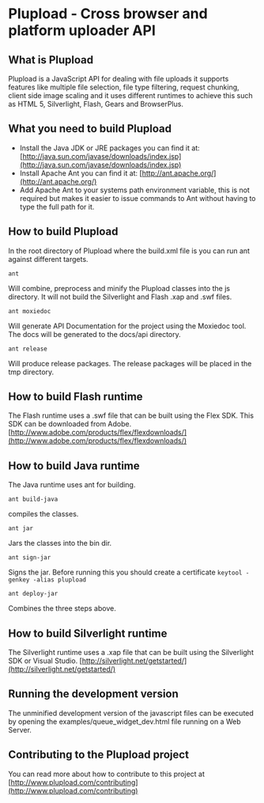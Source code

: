 Plupload - Cross browser and platform uploader API
===================================================

What is Plupload
-----------------
Plupload is a JavaScript API for dealing with file uploads it supports features like multiple file selection, file type filtering,
request chunking, client side image scaling and it uses different runtimes to achieve this such as HTML 5, Silverlight, Flash, Gears and BrowserPlus.

What you need to build Plupload
-------------------------------
* Install the Java JDK or JRE packages you can find it at: [http://java.sun.com/javase/downloads/index.jsp](http://java.sun.com/javase/downloads/index.jsp)
* Install Apache Ant you can find it at: [http://ant.apache.org/](http://ant.apache.org/)
* Add Apache Ant to your systems path environment variable, this is not required but makes it easier to issue commands to Ant without having to type the full path for it.

How to build Plupload
----------------------

In the root directory of Plupload where the build.xml file is you can run ant against different targets.

`ant`

Will combine, preprocess and minify the Plupload classes into the js directory. It will not build the Silverlight and Flash .xap and .swf files.

`ant moxiedoc`

Will generate API Documentation for the project using the Moxiedoc tool. The docs will be generated to the docs/api directory.

`ant release`

Will produce release packages. The release packages will be placed in the tmp directory.

How to build Flash runtime
---------------------------
The Flash runtime uses a .swf file that can be built using the Flex SDK. This SDK can be downloaded from Adobe. [http://www.adobe.com/products/flex/flexdownloads/](http://www.adobe.com/products/flex/flexdownloads/)

How to build Java runtime
---------------------------
The Java runtime uses ant for building.

`ant build-java`

compiles the classes.

`ant jar`

Jars the classes into the bin dir.

`ant sign-jar`

Signs the jar. Before running this you should create a certificate `keytool -genkey -alias plupload`

`ant deploy-jar`

Combines the three steps above.

How to build Silverlight runtime
---------------------------------
The Silverlight runtime uses a .xap file that can be built using the Silverlight SDK or Visual Studio. [http://silverlight.net/getstarted/](http://silverlight.net/getstarted/)

Running the development version
--------------------------------
The unminified development version of the javascript files can be executed by opening the examples/queue_widget_dev.html file running on a Web Server.

Contributing to the Plupload project
-------------------------------------
You can read more about how to contribute to this project at [http://www.plupload.com/contributing](http://www.plupload.com/contributing)
